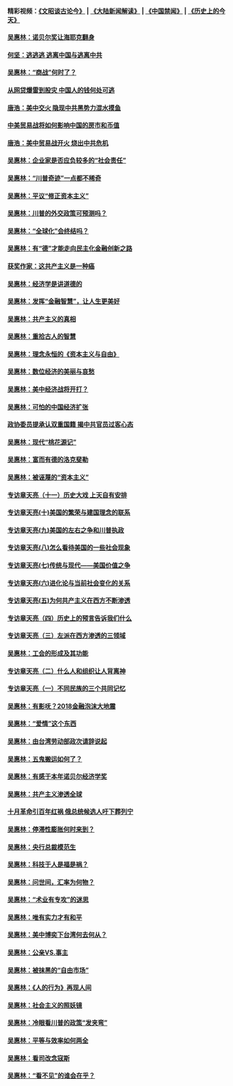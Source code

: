 #### 精彩视频：[《文昭谈古论今》](https://github.com/gfw-breaker/wenzhao/blob/master/README.md?t=01172130) | [《大陆新闻解读》](https://github.com/gfw-breaker/ntdtv-comedy/blob/master/README.md?t=01172130) | [《中国禁闻》](https://github.com/gfw-breaker/ntdtv-news/blob/master/README.md?t=01172130) | [《历史上的今天》](https://github.com/gfw-breaker/today-in-history/blob/master/README.md?t=01172130) 

#### [吴惠林：诺贝尔奖让海耶克翻身](../pages/nsc423/n10890049.md?t=01172130) 

#### [何坚：逃逃逃 逃离中国与逃离中共](../pages/nsc423/n10592891.md?t=01172130) 

#### [吴惠林：“商战”何时了？](../pages/nsc423/n10573558.md?t=01172130) 

#### [从网贷爆雷到股灾 中国人的钱何处可逃](../pages/nsc423/n10572800.md?t=01172130) 

#### [唐浩：美中交火 隐现中共黑势力混水摸鱼](../pages/nsc423/n10544040.md?t=01172130) 

#### [中美贸易战将如何影响中国的房市和币值](../pages/nsc423/n10543697.md?t=01172130) 

#### [唐浩：美中贸易战开火 烧出中共危机](../pages/nsc423/n10540126.md?t=01172130) 

#### [吴惠林：企业家是否应负较多的“社会责任”](../pages/nsc423/n10535022.md?t=01172130) 

#### [吴惠林：“川普奇迹”一点都不稀奇](../pages/nsc423/n10512808.md?t=01172130) 

#### [吴惠林：平议“修正资本主义”](../pages/nsc423/n10495724.md?t=01172130) 

#### [吴惠林：川普的外交政策可预测吗？](../pages/nsc423/n10462387.md?t=01172130) 

#### [吴惠林：“全球化”会终结吗？](../pages/nsc423/n10452838.md?t=01172130) 

#### [吴惠林：有“德”才能走向民主化金融创新之路](../pages/nsc423/n10432292.md?t=01172130) 

#### [获奖作家：这共产主义是一种癌](../pages/nsc423/n10431541.md?t=01172130) 

#### [吴惠林：经济学是讲道德的](../pages/nsc423/n10398014.md?t=01172130) 

#### [吴惠林：发挥“金融智慧”，让人生更美好](../pages/nsc423/n10375019.md?t=01172130) 

#### [吴惠林：共产主义的真相](../pages/nsc423/n10351394.md?t=01172130) 

#### [吴惠林：重拾古人的智慧](../pages/nsc423/n10337691.md?t=01172130) 

#### [吴惠林：理念永恒的《资本主义与自由》](../pages/nsc423/n10316274.md?t=01172130) 

#### [吴惠林：数位经济的美丽与哀愁](../pages/nsc423/n10292946.md?t=01172130) 

#### [吴惠林：美中经济战将开打？](../pages/nsc423/n10258825.md?t=01172130) 

#### [吴惠林：可怕的中国经济扩张](../pages/nsc423/n10219147.md?t=01172130) 

#### [政协委员提承认双重国籍 揭中共官员过客心态](../pages/nsc423/n10208809.md?t=01172130) 

#### [吴惠林：现代“桃花源记”](../pages/nsc423/n10185234.md?t=01172130) 

#### [吴惠林：富而有德的洛克斐勒](../pages/nsc423/n10142264.md?t=01172130) 

#### [吴惠林：被诬蔑的“资本主义”](../pages/nsc423/n10124816.md?t=01172130) 

#### [专访章天亮（十一）历史大戏 上天自有安排](../pages/nsc423/n10094905.md?t=01172130) 

#### [专访章天亮(十)美国的繁荣与建国理念的联系](../pages/nsc423/n10094899.md?t=01172130) 

#### [专访章天亮(九)美国的左右之争和川普执政](../pages/nsc423/n10094889.md?t=01172130) 

#### [专访章天亮(八)怎么看待美国的一些社会现象](../pages/nsc423/n10094857.md?t=01172130) 

#### [专访章天亮(七)传统与现代——美国价值之争](../pages/nsc423/n10093140.md?t=01172130) 

#### [专访章天亮(六)进化论与当前社会变化的关系](../pages/nsc423/n10092036.md?t=01172130) 

#### [专访章天亮(五)为何共产主义在西方不断渗透](../pages/nsc423/n10083620.md?t=01172130) 

#### [专访章天亮（四）历史上的预言告诉我们什么](../pages/nsc423/n10083606.md?t=01172130) 

#### [专访章天亮（三）左派在西方渗透的三领域](../pages/nsc423/n10081115.md?t=01172130) 

#### [吴惠林：工会的形成及其功能](../pages/nsc423/n10080633.md?t=01172130) 

#### [专访章天亮（二）什么人和组织让人背离神](../pages/nsc423/n10076637.md?t=01172130) 

#### [专访章天亮（一）不同民族的三个共同记忆](../pages/nsc423/n10074188.md?t=01172130) 

#### [吴惠林：有影呒？2018金融泡沫大地震](../pages/nsc423/n10040534.md?t=01172130) 

#### [吴惠林：“爱情”这个东西](../pages/nsc423/n10019423.md?t=01172130) 

#### [吴惠林：由台湾劳动部政次请辞说起](../pages/nsc423/n9979679.md?t=01172130) 

#### [吴惠林：五鬼搬运如何了？](../pages/nsc423/n9925338.md?t=01172130) 

#### [吴惠林：有感于本年诺贝尔经济学奖](../pages/nsc423/n9871883.md?t=01172130) 

#### [吴惠林：共产主义渗透全球](../pages/nsc423/n9812748.md?t=01172130) 

#### [十月革命引百年红祸 俄总统候选人吁下葬列宁](../pages/nsc423/n9810182.md?t=01172130) 

#### [吴惠林：停滞性膨胀何时来到？](../pages/nsc423/n9764136.md?t=01172130) 

#### [吴惠林：央行总裁模范生](../pages/nsc423/n9728134.md?t=01172130) 

#### [吴惠林：科技于人是福是祸？](../pages/nsc423/n9672982.md?t=01172130) 

#### [吴惠林：问世间，汇率为何物？](../pages/nsc423/n9621788.md?t=01172130) 

#### [吴惠林：“术业有专攻”的迷思](../pages/nsc423/n9580363.md?t=01172130) 

#### [吴惠林：唯有实力才有和平](../pages/nsc423/n9529599.md?t=01172130) 

#### [吴惠林：美中博奕下台湾何去何从？](../pages/nsc423/n9483598.md?t=01172130) 

#### [吴惠林：公亲VS.事主](../pages/nsc423/n9425637.md?t=01172130) 

#### [吴惠林：被抹黑的“自由市场”](../pages/nsc423/n9351545.md?t=01172130) 

#### [吴惠林：《人的行为》再现人间](../pages/nsc423/n9296339.md?t=01172130) 

#### [吴惠林：社会主义的照妖镜](../pages/nsc423/n9243460.md?t=01172130) 

#### [吴惠林：冷眼看川普的政策“发夹弯”](../pages/nsc423/n9120684.md?t=01172130) 

#### [吴惠林：平等与效率如何两全](../pages/nsc423/n9075430.md?t=01172130) 

#### [吴惠林：看司改念寇斯](../pages/nsc423/n9024915.md?t=01172130) 

#### [吴惠林：“看不见”的谁会在乎？](../pages/nsc423/n8977488.md?t=01172130) 

